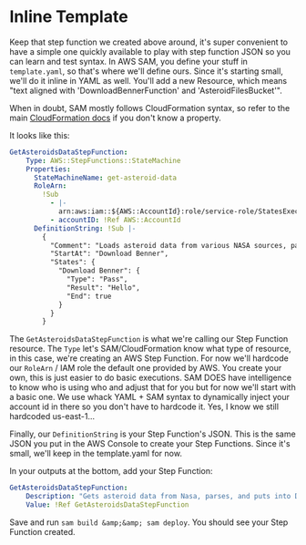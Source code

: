 # Inline Template

Keep that step function we created above around, it's super convenient to have a simple one quickly available to play with step function JSON so you can learn and test syntax. In AWS SAM, you define your stuff in `template.yaml`, so that's where we'll define ours. Since it's starting small, we'll do it inline in YAML as well. You'll add a new Resource, which means "text aligned with 'DownloadBennerFunction' and 'AsteroidFilesBucket'".

When in doubt, SAM mostly follows CloudFormation syntax, so refer to the main <a href="https://docs.aws.amazon.com/AWSCloudFormation/latest/UserGuide/aws-resource-stepfunctions-statemachine.html">CloudFormation docs</a> if you don't know a property.

It looks like this:

```yaml
GetAsteroidsDataStepFunction:
    Type: AWS::StepFunctions::StateMachine
    Properties:
      StateMachineName: get-asteroid-data
      RoleArn:
        !Sub
          - |-
            arn:aws:iam::${AWS::AccountId}:role/service-role/StatesExecutionRole-us-east-1
          - accountID: !Ref AWS::AccountId
      DefinitionString: !Sub |-
        {
          "Comment": "Loads asteroid data from various NASA sources, parses, and puts into a database.",
          "StartAt": "Download Benner",
          "States": {
            "Download Benner": {
              "Type": "Pass",
              "Result": "Hello",
              "End": true
            }
          }
        }
```

The `GetAsteroidsDataStepFunction` is what we're calling our Step Function resource. The `Type` let's SAM/CloudFormation know what type of resource, in this case, we're creating an AWS Step Function. For now we'll hardcode our `RoleArn` / IAM role the default one provided by AWS. You create your own, this is just easier to do basic executions. SAM DOES have intelligence to know who is using who and adjust that for you but for now we'll start with a basic one. We use whack YAML + SAM syntax to dynamically inject your account id in there so you don't have to hardcode it. Yes, I know we still hardcoded us-east-1...

Finally, our `DefinitionString` is your Step Function's JSON. This is the same JSON you put in the AWS Console to create your Step Functions. Since it's small, we'll keep in the template.yaml for now.

In your outputs at the bottom, add your Step Function:

```yaml
GetAsteroidsDataStepFunction:
    Description: "Gets asteroid data from Nasa, parses, and puts into Dynamo."
    Value: !Ref GetAsteroidsDataStepFunction
```

Save and run `sam build &amp;&amp; sam deploy`. You should see your Step Function created. 